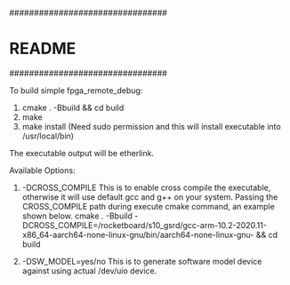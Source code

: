 ################################
#          README              #
################################

To build simple fpga_remote_debug:

1. cmake . -Bbuild && cd build
2. make
3. make install (Need sudo permission and this will install executable into /usr/local/bin)

The executable output will be etherlink. 

Available Options:
1. -DCROSS_COMPILE
    This is to enable cross compile the executable, otherwise it will use default gcc and g++ on your system.
    Passing the CROSS_COMPILE path during execute cmake command, an example shown below.
    cmake . -Bbuild -DCROSS_COMPILE=/rocketboard/s10_gsrd/gcc-arm-10.2-2020.11-x86_64-aarch64-none-linux-gnu/bin/aarch64-none-linux-gnu- && cd build

2. -DSW_MODEL=yes/no
    This is to generate software model device against using actual /dev/uio device.
